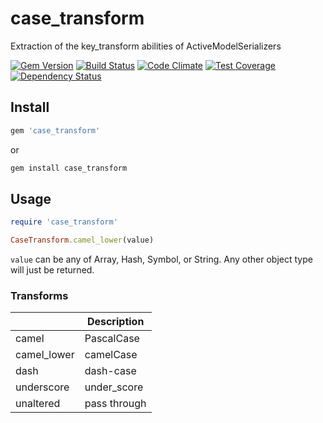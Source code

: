 # case_transform
Extraction of the key_transform abilities of ActiveModelSerializers

[![Gem Version](https://badge.fury.io/rb/case_transform.svg)](https://badge.fury.io/rb/case_transform)
[![Build Status](https://travis-ci.org/NullVoxPopuli/case_transform.svg?branch=master)](https://travis-ci.org/NullVoxPopuli/case_transform)
[![Code Climate](https://codeclimate.com/repos/57dafbcc628330006c001312/badges/5f190457aba7c5d5d78c/gpa.svg)](https://codeclimate.com/repos/57dafbcc628330006c001312/feed)
[![Test Coverage](https://codeclimate.com/repos/57dafbcc628330006c001312/badges/5f190457aba7c5d5d78c/coverage.svg)](https://codeclimate.com/repos/57dafbcc628330006c001312/coverage)
[![Dependency Status](https://gemnasium.com/NullVoxPopuli/case_transform.svg)](https://gemnasium.com/NullVoxPopuli/case_transform)

## Install

```ruby
gem 'case_transform'
```

or

```bash
gem install case_transform
```
## Usage

```ruby
require 'case_transform'

CaseTransform.camel_lower(value)
```

`value` can be any of Array, Hash, Symbol, or String.
Any other object type will just be returned.

### Transforms

| &nbsp; | Description |
| --- | --- |
| camel | PascalCase |
| camel_lower | camelCase |
| dash | dash-case |
| underscore | under_score |
| unaltered | pass through |
